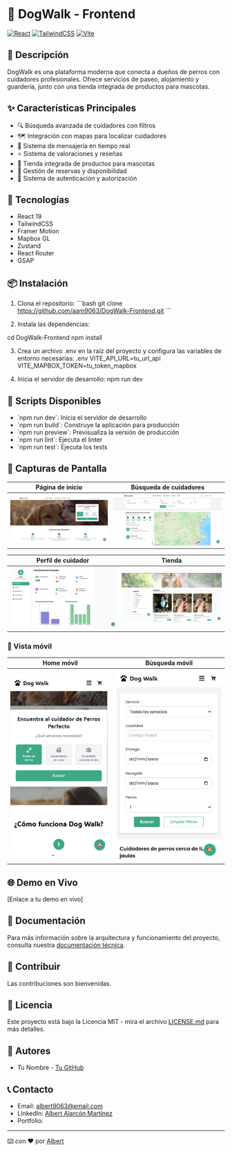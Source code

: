 # 🐾 DogWalk - Frontend

[![React](https://img.shields.io/badge/React-19.0.0-blue.svg)](https://reactjs.org/)
[![TailwindCSS](https://img.shields.io/badge/TailwindCSS-3.x-38B2AC.svg)](https://tailwindcss.com/)
[![Vite](https://img.shields.io/badge/Vite-Latest-646CFF.svg)](https://vitejs.dev/)

## 📝 Descripción

DogWalk es una plataforma moderna que conecta a dueños de perros con cuidadores profesionales. Ofrece servicios de paseo, alojamiento y guardería, junto con una tienda integrada de productos para mascotas.

## ✨ Características Principales

- 🔍 Búsqueda avanzada de cuidadores con filtros
- 🗺️ Integración con mapas para localizar cuidadores
- 💬 Sistema de mensajería en tiempo real
- ⭐ Sistema de valoraciones y reseñas
- 🛒 Tienda integrada de productos para mascotas
- 📅 Gestión de reservas y disponibilidad
- 🔐 Sistema de autenticación y autorización

## 🚀 Tecnologías

- React 19
- TailwindCSS
- Framer Motion
- Mapbox GL
- Zustand
- React Router
- GSAP

## 📦 Instalación

1. Clona el repositorio:
\`\`\`bash
git clone https://github.com/aam9063/DogWalk-Frontend.git
\`\`\`

2. Instala las dependencias:

cd DogWalk-Frontend
npm install

3. Crea un archivo .env en la raíz del proyecto y configura las variables de entorno necesarias:
.env
VITE_API_URL=tu_url_api
VITE_MAPBOX_TOKEN=tu_token_mapbox

4. Inicia el servidor de desarrollo:
npm run dev

## 🔧 Scripts Disponibles

- \`npm run dev\`: Inicia el servidor de desarrollo
- \`npm run build\`: Construye la aplicación para producción
- \`npm run preview\`: Previsualiza la versión de producción
- \`npm run lint\`: Ejecuta el linter
- \`npm run test\`: Ejecuta los tests

## 📱 Capturas de Pantalla

| Página de inicio | Búsqueda de cuidadores |
|-----------------|------------------------|
| ![Home](./public/screenshots/home.png) | ![Search](./public/screenshots/search.png) |

| Perfil de cuidador | Tienda |
|-------------------|--------|
| ![Profile](./public/screenshots/profile.png) | ![Shop](./public/screenshots/shop.png) |

### 📱 Vista móvil

| Home móvil | Búsqueda móvil |
|------------|----------------|
| ![Mobile Home](./public/screenshots/mobile-home.png) | ![Mobile Search](./public/screenshots/mobile-search.png) |

## 🌐 Demo en Vivo

[Enlace a tu demo en vivo]

## 📄 Documentación

Para más información sobre la arquitectura y funcionamiento del proyecto, consulta nuestra [documentación técnica](link-a-tu-documentacion).

## 🤝 Contribuir

Las contribuciones son bienvenidas. 

## 📝 Licencia

Este proyecto está bajo la Licencia MIT - mira el archivo [LICENSE.md](LICENSE.md) para más detalles.

## 👥 Autores

- Tu Nombre - [Tu GitHub](https://github.com/tu-usuario)



## 📞 Contacto

- Email: albert9063@email.com
- LinkedIn: [Albert Alarcón Martínez](www.linkedin.com/in/albert-alarcón-martínez-04044a51)
- Portfolio: [](https://codewithalbert.netlify.app/)

---
⌨️ con ❤️ por [Albert](https://github.com/aam9063)
